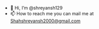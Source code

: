 - 👋 Hi, I’m @shreyansh129
- 📫 How to reach me you can mail me at Shahshreyansh2000@gmail.com

<!---
shreyansh129/shreyansh129 is a ✨ special ✨ repository because its `README.md` (this file) appears on your GitHub profile.
You can click the Preview link to take a look at your changes.....
--->
